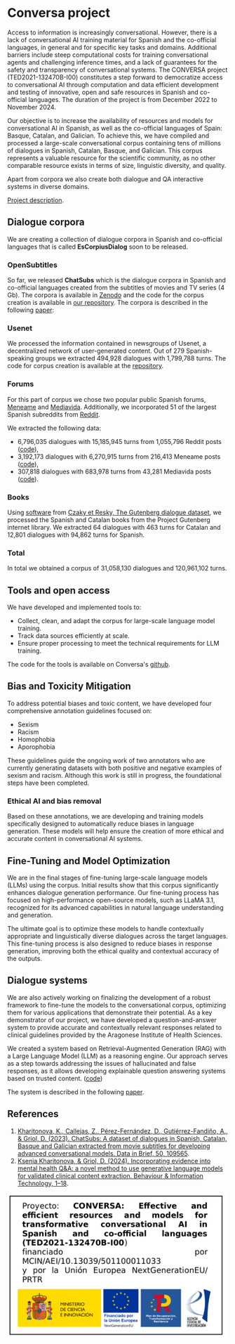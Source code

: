 # Conversa project

Access to information is increasingly conversational. However, there is a lack of conversational AI training material for Spanish and the co-official languages, in general and for specific key tasks and domains. Additional barriers include steep computational costs for training conversational agents and challenging inference times, and a lack of guarantees for the safety and transparency of conversational systems. The CONVERSA project (TED2021-132470B-I00) constitutes a step forward to democratize access to conversational AI through computation and data efficient development and testing of innovative, open and safe resources in Spanish and co-official languages. The duration of the project is from December 2022 to November 2024.

Our objective is to increase the availability of resources and models for conversational AI in Spanish, as well as the co-official languages of Spain: Basque, Catalan, and Galician. To achieve this, we have compiled and processed a large-scale conversational corpus containing tens of millions of dialogues in Spanish, Catalan, Basque, and Galician. This corpus represents a valuable resource for the scientific community, as no other comparable resource exists in terms of size, linguistic diversity, and quality.

Apart from corpora we also create both dialogue and QA interactive systems in diverse domains.

[Project description](https://drive.google.com/file/d/1nTvVLMz9zb7_VBXHkhmNSTrPmEPvPr3t/view?usp=sharing).

## Dialogue corpora

We are creating a collection of dialogue corpora in Spanish and co-official languages that is called **EsCorpiusDialog** soon to be released. 

### OpenSubtitles

So far, we released **ChatSubs** which is the dialogue corpora in Spanish and co-official languages created from the subtitles of movies and TV series (4 Gb). The corpora is available in [Zenodo](https://zenodo.org/record/8220853) and the code for the corpus creation is available in [our repository](https://github.com/conversa-ai/ChatSubs). The corpora is described in the following [paper](https://www.sciencedirect.com/science/article/pii/S2352340923006650):

### Usenet

We processed the information contained in newsgroups of Usenet, a decentralized network of user-generated content. Out of 279 Spanish-speaking groups we extracted 494,928 dialogues with 1,799,788 turns. The code for corpus creation is available at the [repository](https://github.com/conversa-ai/process_usenet).

### Forums

For this part of corpus we chose two popular public Spanish forums, [Meneame](https://www.meneame.net/) and [Mediavida](https://www.mediavida.com/). Additionally, we incorporated 51 of the largest Spanish subreddits from [Reddit](https://www.reddit.com/). 

We extracted the following data:
- 6,796,035 dialogues with 15,185,945 turns from 1,055,796 Reddit posts ([code](https://github.com/conversa-ai/processReddit)),
- 3,192,173 dialogues with 6,270,915 turns from 216,413 Meneame posts ([code](https://github.com/conversa-ai/processMeneame)),
- 307,818 dialogues with 683,978 turns from 43,281 Mediavida posts ([code](https://github.com/conversa-ai/processMediavida)).

### Books

Using [software](https://github.com/ricsinaruto/gutenberg-dialog) from [Czaky et Resky, The Gutenberg dialogue dataset](https://aclanthology.org/2021.eacl-main.11/), we processed the Spanish and Catalan books from the Project Gutenberg internet library. We extracted 64 dialogues with 463 turns for Catalan and 12,801 dialogues with 94,862 turns for Spanish.

### Total 

In total we obtained a corpus of 31,058,130 dialogues and 120,961,102 turns.

## Tools and open access
We have developed and implemented tools to:

* Collect, clean, and adapt the corpus for large-scale language model training.
* Track data sources efficiently at scale.
* Ensure proper processing to meet the technical requirements for LLM training.

The code for the tools is available on Conversa's [github](https://github.com/conversa-ai).

## Bias and Toxicity Mitigation
To address potential biases and toxic content, we have developed four comprehensive annotation guidelines focused on:

* Sexism
* Racism
* Homophobia
* Aporophobia

These guidelines guide the ongoing work of two annotators who are currently generating datasets with both positive and negative examples of sexism and racism. Although this work is still in progress, the foundational steps have been completed.

### Ethical AI and bias removal

Based on these annotations, we are developing and training models specifically designed to automatically reduce biases in language generation. These models will help ensure the creation of more ethical and accurate content in conversational AI systems.

## Fine-Tuning and Model Optimization

We are in the final stages of fine-tuning large-scale language models (LLMs) using the corpus. Initial results show that this corpus significantly enhances dialogue generation performance. Our fine-tuning process has focused on high-performance open-source models, such as LLaMA 3.1, recognized for its advanced capabilities in natural language understanding and generation.

The ultimate goal is to optimize these models to handle contextually appropriate and linguistically diverse dialogues across the target languages. This fine-tuning process is also designed to reduce biases in response generation, improving both the ethical quality and contextual accuracy of the outputs.

## Dialogue systems

We are also actively working on finalizing the development of a robust framework to fine-tune the models to the conversational corpus, optimizing them for various applications that demonstrate their potential. As a key demonstrator of our project, we have developed a question-and-answer system to provide accurate and contextually relevant responses related to clinical guidelines provided by the Aragonese Institute of Health Sciences.

We created a system based on Retrieval-Augmented Generation (RAG) with a Large Language Model (LLM) as a reasoning engine. Our approach serves as a step towards addressing the issues of hallucinated and false responses, as it allows developing explainable question answering systems based on trusted content. ([code]())

The system is described in the following [paper](https://www.tandfonline.com/doi/full/10.1080/0144929X.2024.2321959).

## References

1. [Kharitonova, K., Callejas, Z., Pérez-Fernández, D., Gutiérrez-Fandiño, A., & Griol, D. (2023). ChatSubs: A dataset of dialogues in Spanish, Catalan, Basque and Galician extracted from movie subtitles for developing advanced conversational models. Data in Brief, 50, 109565](https://doi.org/https://doi.org/10.1016/j.dib.2023.109565).
2. [Ksenia Kharitonova, & Griol, D. (2024). Incorporating evidence into mental health Q&A: a novel method to use generative language models for validated clinical content extraction. Behaviour & Information Technology, 1–18](https://doi.org/10.1080/0144929X.2024.2321959).

<img src="logo.png" alt="LOGO" width="500"/>
